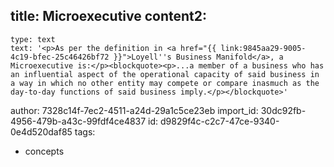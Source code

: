 title: Microexecutive
content2:
  -
    type: text
    text: '<p>As per the definition in <a href="{{ link:9845aa29-9005-4c19-bfec-25c46426bf72 }}">Loyell''s Business Manifold</a>, a Microexecutive is:</p><blockquote><p>...a member of a business who has an influential aspect of the operational capacity of said business in a way in which no other entity may compete or compare inasmuch as the day-to-day functions of said business imply.</p></blockquote>'
author: 7328c14f-7ec2-4511-a24d-29a1c5ce23eb
import_id: 30dc92fb-4956-479b-a43c-99fdf4ce4837
id: d9829f4c-c2c7-47ce-9340-0e4d520daf85
tags:
  - concepts
